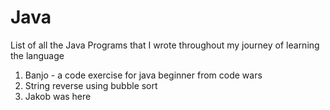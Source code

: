# Java
List of all the Java Programs that I wrote throughout my journey of learning the language
1. Banjo - a code exercise for java beginner from code wars
2. String reverse using bubble sort
3. Jakob was here